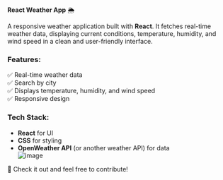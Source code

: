 **React Weather App** 🌦️  

A responsive weather application built with **React**. It fetches real-time weather data, displaying current conditions, temperature, humidity, and wind speed in a clean and user-friendly interface.  

### Features:  
✅ Real-time weather data  
✅ Search by city  
✅ Displays temperature, humidity, and wind speed  
✅ Responsive design  

### Tech Stack:  
- **React** for UI  
- **CSS** for styling  
- **OpenWeather API** (or another weather API) for data  
![image](https://github.com/user-attachments/assets/3a46bcc2-e973-4cb2-ad5e-2b93ab9a78b3)

🚀 Check it out and feel free to contribute!
